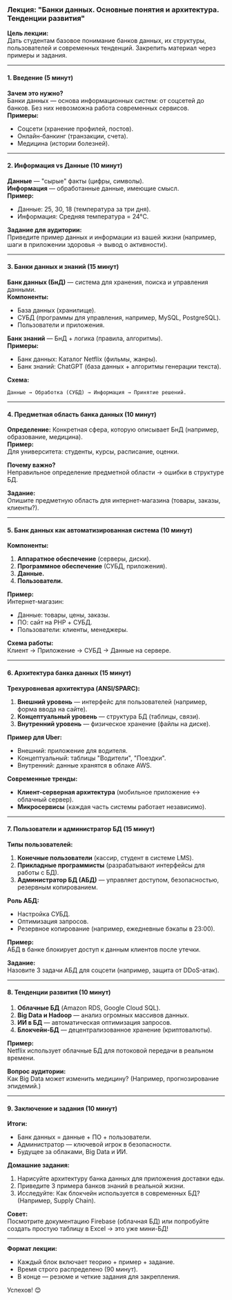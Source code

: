 ### Лекция: "Банки данных. Основные понятия и архитектура. Тенденции развития"

**Цель лекции:**  
Дать студентам базовое понимание банков данных, их структуры, пользователей и современных тенденций. Закрепить материал через примеры и задания.

---

#### **1. Введение (5 минут)**  
**Зачем это нужно?**  
Банки данных — основа информационных систем: от соцсетей до банков. Без них невозможна работа современных сервисов.  
**Примеры:**  
- Соцсети (хранение профилей, постов).  
- Онлайн-банкинг (транзакции, счета).  
- Медицина (истории болезней).

---

#### **2. Информация vs Данные (10 минут)**  
**Данные** — "сырые" факты (цифры, символы).  
**Информация** — обработанные данные, имеющие смысл.  
**Пример:**  
- Данные: 25, 30, 18 (температура за три дня).  
- Информация: Средняя температура = 24°C.  

**Задание для аудитории:**  
Приведите пример данных и информации из вашей жизни (например, шаги в приложении здоровья → вывод о активности).

---

#### **3. Банки данных и знаний (15 минут)**  
**Банк данных (БнД)** — система для хранения, поиска и управления данными.  
**Компоненты:**  
- База данных (хранилище).  
- СУБД (программы для управления, например, MySQL, PostgreSQL).  
- Пользователи и приложения.  

**Банк знаний** — БнД + логика (правила, алгоритмы).  
**Примеры:**  
- Банк данных: Каталог Netflix (фильмы, жанры).  
- Банк знаний: ChatGPT (база данных + алгоритмы генерации текста).  

**Схема:**  
```
Данные → Обработка (СУБД) → Информация → Принятие решений.
```

---

#### **4. Предметная область банка данных (10 минут)**  
**Определение:** Конкретная сфера, которую описывает БнД (например, образование, медицина).  
**Пример:**  
Для университета: студенты, курсы, расписание, оценки.  

**Почему важно?**  
Неправильное определение предметной области → ошибки в структуре БД.  

**Задание:**  
Опишите предметную область для интернет-магазина (товары, заказы, клиенты?).

---

#### **5. Банк данных как автоматизированная система (10 минут)**  
**Компоненты:**  
1. **Аппаратное обеспечение** (серверы, диски).  
2. **Программное обеспечение** (СУБД, приложения).  
3. **Данные.**  
4. **Пользователи.**  

**Пример:**  
Интернет-магазин:  
- Данные: товары, цены, заказы.  
- ПО: сайт на PHP + СУБД.  
- Пользователи: клиенты, менеджеры.  

**Схема работы:**  
Клиент → Приложение → СУБД → Данные на сервере.

---

#### **6. Архитектура банка данных (15 минут)**  
**Трехуровневая архитектура (ANSI/SPARC):**  
1. **Внешний уровень** — интерфейс для пользователей (например, форма ввода на сайте).  
2. **Концептуальный уровень** — структура БД (таблицы, связи).  
3. **Внутренний уровень** — физическое хранение (файлы на диске).  

**Пример для Uber:**  
- Внешний: приложение для водителя.  
- Концептуальный: таблицы "Водители", "Поездки".  
- Внутренний: данные хранятся в облаке AWS.  

**Современные тренды:**  
- **Клиент-серверная архитектура** (мобильное приложение ↔ облачный сервер).  
- **Микросервисы** (каждая часть системы работает независимо).

---

#### **7. Пользователи и администратор БД (15 минут)**  
**Типы пользователей:**  
1. **Конечные пользователи** (кассир, студент в системе LMS).  
2. **Прикладные программисты** (разрабатывают интерфейсы для работы с БД).  
3. **Администратор БД (АБД)** — управляет доступом, безопасностью, резервным копированием.  

**Роль АБД:**  
- Настройка СУБД.  
- Оптимизация запросов.  
- Резервное копирование (например, ежедневные бэкапы в 23:00).  

**Пример:**  
АБД в банке блокирует доступ к данным клиентов после утечки.  

**Задание:**  
Назовите 3 задачи АБД для соцсети (например, защита от DDoS-атак).

---

#### **8. Тенденции развития (10 минут)**  
1. **Облачные БД** (Amazon RDS, Google Cloud SQL).  
2. **Big Data и Hadoop** — анализ огромных массивов данных.  
3. **ИИ в БД** — автоматическая оптимизация запросов.  
4. **Блокчейн-БД** — децентрализованное хранение (криптовалюты).  

**Пример:**  
Netflix использует облачные БД для потоковой передачи в реальном времени.  

**Вопрос аудитории:**  
Как Big Data может изменить медицину? (Например, прогнозирование эпидемий.)

---

#### **9. Заключение и задания (10 минут)**  
**Итоги:**  
- Банк данных = данные + ПО + пользователи.  
- Администратор — ключевой игрок в безопасности.  
- Будущее за облаками, Big Data и ИИ.  

**Домашние задания:**  
1. Нарисуйте архитектуру банка данных для приложения доставки еды.  
2. Приведите 3 примера банков знаний в реальной жизни.  
3. Исследуйте: Как блокчейн используется в современных БД? (Например, Supply Chain).  

**Совет:**  
Посмотрите документацию Firebase (облачная БД) или попробуйте создать простую таблицу в Excel → это уже мини-БД!

--- 

**Формат лекции:**  
- Каждый блок включает теорию + пример + задание.  
- Время строго распределено (90 минут).  
- В конце — резюме и четкие задания для закрепления.  

Успехов! 😊
